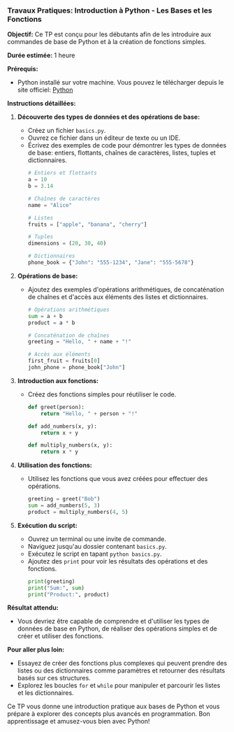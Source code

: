 ### Travaux Pratiques: Introduction à Python - Les Bases et les Fonctions

**Objectif:** Ce TP est conçu pour les débutants afin de les introduire aux commandes de base de Python et à la création de fonctions simples.

**Durée estimée:** 1 heure

**Prérequis:**
- Python installé sur votre machine. Vous pouvez le télécharger depuis le site officiel: [Python](https://www.python.org/downloads/)

**Instructions détaillées:**

1. **Découverte des types de données et des opérations de base:**
   - Créez un fichier `basics.py`.
   - Ouvrez ce fichier dans un éditeur de texte ou un IDE.
   - Écrivez des exemples de code pour démontrer les types de données de base: entiers, flottants, chaînes de caractères, listes, tuples et dictionnaires.
     ```python
     # Entiers et flottants
     a = 10
     b = 3.14

     # Chaînes de caractères
     name = "Alice"

     # Listes
     fruits = ["apple", "banana", "cherry"]

     # Tuples
     dimensions = (20, 30, 40)

     # Dictionnaires
     phone_book = {"John": "555-1234", "Jane": "555-5678"}
     ```

2. **Opérations de base:**
   - Ajoutez des exemples d'opérations arithmétiques, de concaténation de chaînes et d'accès aux éléments des listes et dictionnaires.
     ```python
     # Opérations arithmétiques
     sum = a + b
     product = a * b

     # Concaténation de chaînes
     greeting = "Hello, " + name + "!"

     # Accès aux éléments
     first_fruit = fruits[0]
     john_phone = phone_book["John"]
     ```

3. **Introduction aux fonctions:**
   - Créez des fonctions simples pour réutiliser le code.
     ```python
     def greet(person):
         return "Hello, " + person + "!"

     def add_numbers(x, y):
         return x + y

     def multiply_numbers(x, y):
         return x * y
     ```

4. **Utilisation des fonctions:**
   - Utilisez les fonctions que vous avez créées pour effectuer des opérations.
     ```python
     greeting = greet("Bob")
     sum = add_numbers(5, 3)
     product = multiply_numbers(4, 5)
     ```

5. **Exécution du script:**
   - Ouvrez un terminal ou une invite de commande.
   - Naviguez jusqu'au dossier contenant `basics.py`.
   - Exécutez le script en tapant `python basics.py`.
   - Ajoutez des `print` pour voir les résultats des opérations et des fonctions.
     ```python
     print(greeting)
     print("Sum:", sum)
     print("Product:", product)
     ```

**Résultat attendu:**
- Vous devriez être capable de comprendre et d'utiliser les types de données de base en Python, de réaliser des opérations simples et de créer et utiliser des fonctions.

**Pour aller plus loin:**
- Essayez de créer des fonctions plus complexes qui peuvent prendre des listes ou des dictionnaires comme paramètres et retourner des résultats basés sur ces structures.
- Explorez les boucles `for` et `while` pour manipuler et parcourir les listes et les dictionnaires.

Ce TP vous donne une introduction pratique aux bases de Python et vous prépare à explorer des concepts plus avancés en programmation. Bon apprentissage et amusez-vous bien avec Python!
